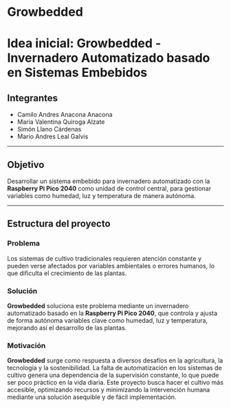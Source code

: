 # Growbedded

# Idea inicial: Growbedded - Invernadero Automatizado basado en Sistemas Embebidos

## Integrantes
- Camilo Andres Anacona Anacona
- Maria Valentina Quiroga Alzate
- Simón Llano Cárdenas
- Mario Andres Leal Galvis

---

## Objetivo
Desarrollar un sistema embebido para invernadero automatizado con la **Raspberry Pi Pico 2040** como unidad de control central, para gestionar variables como humedad, luz y temperatura de manera autónoma.

---

## Estructura del proyecto

### Problema
Los sistemas de cultivo tradicionales requieren atención constante y pueden verse afectados por variables ambientales o errores humanos, lo que dificulta el crecimiento de las plantas.

### Solución
**Growbedded** soluciona este problema mediante un invernadero automatizado basado en la **Raspberry Pi Pico 2040**, que controla y ajusta de forma autónoma variables clave como humedad, luz y temperatura, mejorando así el desarrollo de las plantas.

### Motivación
**Growbedded** surge como respuesta a diversos desafíos en la agricultura, la tecnología y la sostenibilidad. La falta de automatización en los sistemas de cultivo genera una dependencia de la supervisión constante, lo que puede ser poco práctico en la vida diaria.
Este proyecto busca hacer el cultivo más accesible, optimizando recursos y minimizando la intervención humana mediante una solución asequible y de fácil implementación.
